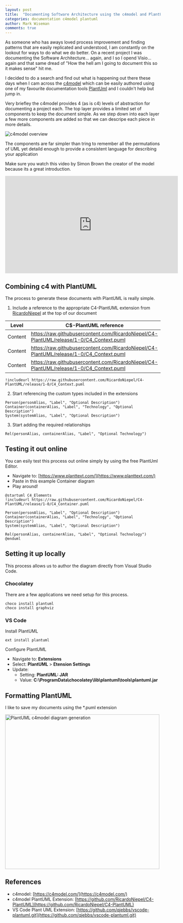 ```yaml
---
layout: post
title:  "Documenting Software Architecture using the c4model and PlantUML"
categories: documentation c4model plantuml
author: Mark Wiseman
comments: true
---
```


As someone who has aways loved process improvement and finding patterns that are easily replicated and understood, I am constantly on the lookout for ways to do what we do better. On a recent project I was documenting the Software Architecture... again, and I so I opend Visio... again and that same dread of "How the hell am I going to document this so it makes sense" hit me. 

I decided to do a search and find out what is happening out there these days when I cam across the [c4model](https://c4model.com/) which can be easily authored using one of my favourite documentation tools [PlantUml](https://plantuml.com/) and I couldn't help but jump in.

Very briefley the c4model provides 4 (as is c4) levels of abstraction for documenting a project each. The top layer provides a limited set of components to keep the document simple. As we step down into each layer a few more components are added so that we can descripe each piece in more details.

<img alt="c4model overview" src="{{ site.url }}/assets/img/2020-04-22/c4-overview.png" />


The components are far simpler than tring to remember all the permutations of UML yet detaild enough to provide a consistent language for describing your application

Make sure you watch this video by Simon Brown the creator of the model because its a great introduction.

<iframe width="560" height="315"
    src="https://www.youtube.com/embed/x2-rSnhpw0g " 
    frameborder="0" 
    allow="accelerometer; autoplay; encrypted-media; gyroscope; picture-in-picture" 
    allowfullscreen></iframe>

## Combining c4 with PlantUML

The process to generate these documents with PlantUML is really simple.

1. Include a reference to the appropriate C4-PlantUML extension from [RicardoNiepel](https://github.com/RicardoNiepel/C4-PlantUML) at the top of our document

| Level | C$-PlantUML reference|
| - | - |
| Content |https://raw.githubusercontent.com/RicardoNiepel/C4-PlantUML/release/1-0/C4_Context.puml |
| Content |https://raw.githubusercontent.com/RicardoNiepel/C4-PlantUML/release/1-0/C4_Context.puml |
| Content |https://raw.githubusercontent.com/RicardoNiepel/C4-PlantUML/release/1-0/C4_Context.puml |

```
!includeurl https://raw.githubusercontent.com/RicardoNiepel/C4-PlantUML/release/1-0/C4_Context.puml
```

2. Start referencing the custom types included in the extensions
```
Person(personAlias, "Label", "Optional Description")
Container(containerAlias, "Label", "Technology", "Optional Description")
System(systemAlias, "Label", "Optional Description")
```

3. Start adding the required relationships
```
Rel(personAlias, containerAlias, "Label", "Optional Technology")
```

## Testing it out online

You can esily test this process out online simply by using the free PlantUml Editor.

- Navigate to: [https://www.planttext.com/](https://www.planttext.com/)
- Paste in this example Container diagram
- Play around!

```
@startuml C4_Elements
!includeurl https://raw.githubusercontent.com/RicardoNiepel/C4-PlantUML/release/1-0/C4_Container.puml

Person(personAlias, "Label", "Optional Description")
Container(containerAlias, "Label", "Technology", "Optional Description")
System(systemAlias, "Label", "Optional Description")

Rel(personAlias, containerAlias, "Label", "Optional Technology")
@enduml
```

## Setting it up locally

This process allows us to author the diagram directly from Visual Studio Code.

### Chocolatey

There are a few applications we need setup for this process.

```
choco install plantuml
choco install graphviz
```

### VS Code

Install PlantUML
```
ext install plantuml
```

Configure PlantUML
- Navigate to: **Extensions**
- Select: **PlantUML** > **Etension Settings**
- Update: 
  - Setting: **PlantUML: JAR**
  - Value: **C:\ProgramData\chocolatey\lib\plantuml\tools\plantuml.jar**

## Formatting PlantUML

I like to save my documents using the *.puml extension

<img alt="PlantUML c4model diagram generation" src="{{ site.url }}/assets/img/2020-04-22/PlantUML-c4model-generation.gif" width="500px" />

## References
- c4model: [https://c4model.com/](https://c4model.com/)
- c4model PlantUML Extension: [https://github.com/RicardoNiepel/C4-PlantUML](https://github.com/RicardoNiepel/C4-PlantUML)
- VS Code Plant UML Extension: [https://github.com/qjebbs/vscode-plantuml.git](https://github.com/qjebbs/vscode-plantuml.git)